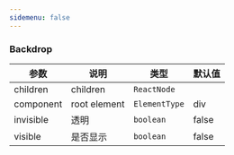 ```yaml
---
sidemenu: false
---
```


### Backdrop

| 参数	|说明	|类型	|默认值
| --- | --- | --- | ---
| children | children | `ReactNode` |
| component | root element | `ElementType` | div
| invisible | 透明 | `boolean` | false
| visible | 是否显示 | `boolean` | false
